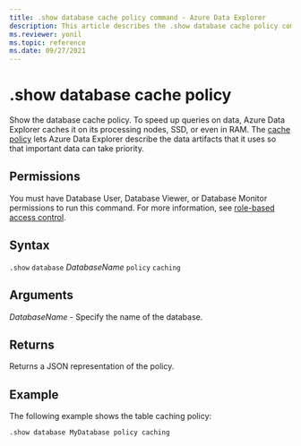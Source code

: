```yaml
---
title: .show database cache policy command - Azure Data Explorer
description: This article describes the .show database cache policy command in Azure Data Explorer.
ms.reviewer: yonil
ms.topic: reference
ms.date: 09/27/2021
---
```

# .show database cache policy

Show the database cache policy. To speed up queries on data, Azure Data Explorer caches it on its processing nodes, SSD, or even in RAM. The [cache policy](cachepolicy.md) lets Azure Data Explorer describe the data artifacts that it uses so that important data can take priority.  

## Permissions

You must have Database User, Database Viewer, or Database Monitor permissions to run this command. For more information, see [role-based access control](access-control/role-based-access-control.md).

## Syntax

`.show` `database` *DatabaseName* `policy` `caching`

## Arguments

*DatabaseName* - Specify the name of the database.

## Returns

Returns a JSON representation of the policy.

## Example

The following example shows the table caching policy:

```kusto
.show database MyDatabase policy caching 
```